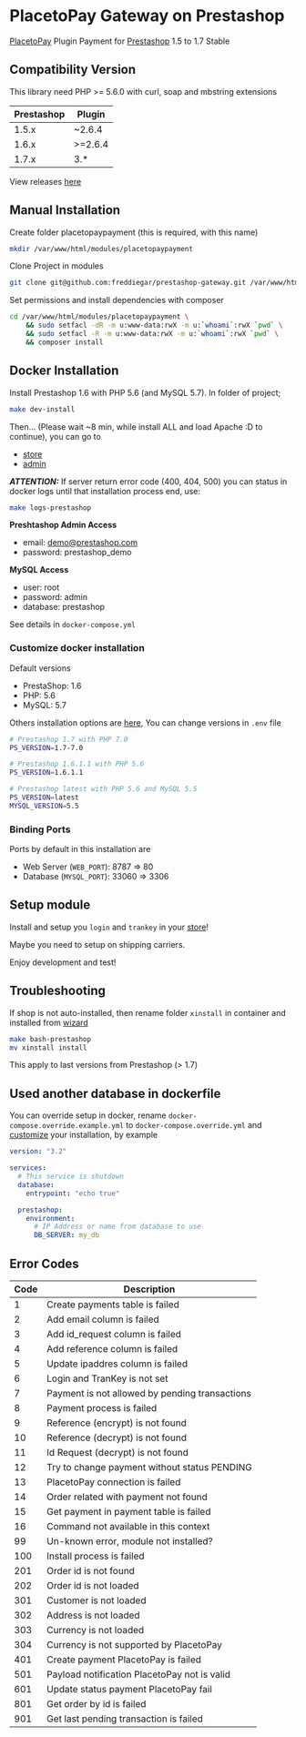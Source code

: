 # PlacetoPay Gateway on Prestashop

[PlacetoPay](https://www.placetopay.com) Plugin Payment for [Prestashop](https://www.prestashop.com) 1.5 to 1.7 Stable

## Compatibility Version

This library need PHP >= 5.6.0 with curl, soap and mbstring extensions

| Prestashop | Plugin   |
|------------|----------|
| 1.5.x      | ~2.6.4   |
| 1.6.x      | \>=2.6.4 |
| 1.7.x      | 3.*      |

View releases [here][link-releases]

[link-releases]: https://github.com/freddiegar/prestashop-gateway/releases 

## Manual Installation

Create folder placetopaypayment (this is required, with this name)

```bash
mkdir /var/www/html/modules/placetopaypayment
```

Clone Project in modules
 
```bash
git clone git@github.com:freddiegar/prestashop-gateway.git /var/www/html/modules/placetopaypayment
```

Set permissions and install dependencies with composer

```bash
cd /var/www/html/modules/placetopaypayment \ 
    && sudo setfacl -dR -m u:www-data:rwX -m u:`whoami`:rwX `pwd` \ 
    && sudo setfacl -R -m u:www-data:rwX -m u:`whoami`:rwX `pwd` \
    && composer install
```

## Docker Installation

Install Prestashop 1.6 with PHP 5.6 (and MySQL 5.7). In folder of project;
 
```bash
make dev-install
```

Then... (Please wait ~8 min, while install ALL and load Apache :D to continue), you can go to
 
- [store](http://localhost:8787)
- [admin](http://localhost:8787/adminstore)

***ATTENTION:*** If server return error code (400, 404, 500) you can status in docker logs until that installation process end, use:

```bash
make logs-prestashop
```

__Preshtashop Admin Access__
 
- email: demo@prestashop.com
- password: prestashop_demo

__MySQL Access__

- user: root
- password: admin
- database: prestashop

See details in `docker-compose.yml` 

### Customize docker installation

Default versions

- PrestaShop: 1.6
- PHP: 5.6
- MySQL: 5.7

Others installation options are [here](https://store.docker.com/community/images/prestashop/prestashop/tags), You can change versions in `.env` file

```bash
# Prestashop 1.7 with PHP 7.0
PS_VERSION=1.7-7.0

# Prestashop 1.6.1.1 with PHP 5.6
PS_VERSION=1.6.1.1

# Prestashop latest with PHP 5.6 and MySQL 5.5 
PS_VERSION=latest
MYSQL_VERSION=5.5
```

### Binding Ports

Ports by default in this installation are

- Web Server (`WEB_PORT`): 8787 => 80
- Database (`MYSQL_PORT`): 33060 => 3306

## Setup module

Install and setup you `login` and `trankey` in your [store](http://localhost:8787/adminstore)!

Maybe you need to setup on shipping carriers.

Enjoy development and test!

## Troubleshooting

If shop is not auto-installed, then rename folder `xinstall` in container and installed from [wizard](http://localhost:8787/install)

```bash
make bash-prestashop
mv xinstall install
```

This apply to last versions from Prestashop (> 1.7)

## Used another database in dockerfile

You can override setup in docker, rename `docker-compose.override.example.yml` to `docker-compose.override.yml` and [customize](https://store.docker.com/community/images/prestashop/prestashop) your installation, by example

```yaml
version: "3.2"

services:
  # This service is shutdown
  database:
    entrypoint: "echo true"

  prestashop:
    environment:
      # IP Address or name from database to use
      DB_SERVER: my_db
```

## Error Codes

| Code | Description                                    |
|------|------------------------------------------------|
| 1    | Create payments table is failed                |
| 2    | Add email column is failed                     |
| 3    | Add id_request column is failed                |
| 4    | Add reference column is failed                 |
| 5    | Update ipaddres column is failed               |
| 6    | Login and TranKey is not set                   |
| 7    | Payment is not allowed by pending transactions |
| 8    | Payment process is failed                      |
| 9    | Reference (encrypt) is not found               |
| 10   | Reference (decrypt) is not found               |
| 11   | Id Request (decrypt) is not found              |
| 12   | Try to change payment without status PENDING   |
| 13   | PlacetoPay connection is failed                |
| 14   | Order related with payment not found           |
| 15   | Get payment in payment table is failed         |
| 16   | Command not available in this context          |
| 99   | Un-known error, module not installed?          |
| 100  | Install process is failed                      |
| 201  | Order id is not found                          |
| 202  | Order id is not loaded                         |
| 301  | Customer is not loaded                         |
| 302  | Address is not loaded                          |
| 303  | Currency is not loaded                         |
| 304  | Currency is not supported by PlacetoPay        |
| 401  | Create payment PlacetoPay is failed            |
| 501  | Payload notification PlacetoPay not is valid   |
| 601  | Update status payment PlacetoPay fail          |
| 801  | Get order by id is failed                      |
| 901  | Get last pending transaction is failed         |
